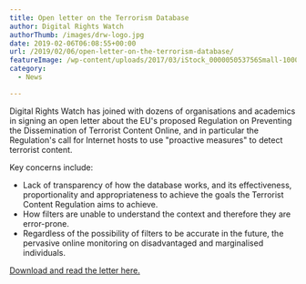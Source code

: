 ```yaml
---
title: Open letter on the Terrorism Database
author: Digital Rights Watch
authorThumb: /images/drw-logo.jpg
date: 2019-02-06T06:08:55+00:00
url: /2019/02/06/open-letter-on-the-terrorism-database/
featureImage: /wp-content/uploads/2017/03/iStock_000005053756Small-1000x350-1.jpg
category:
  - News

---
```

Digital Rights Watch has joined with dozens of organisations and academics in signing an open letter about the EU's proposed Regulation on Preventing the Dissemination of Terrorist Content Online, and in particular the Regulation's call for Internet hosts to use "proactive measures" to detect terrorist content.

Key concerns include:

  * Lack of transparency of how the database works, and its effectiveness, proportionality and appropriateness to achieve the goals the Terrorist Content Regulation aims to achieve.
  * How filters are unable to understand the context and therefore they are error-prone.
  * Regardless of the possibility of filters to be accurate in the future, the pervasive online monitoring on disadvantaged and marginalised individuals.

[Download and read the letter here.][1]

 [1]: /wp-content/uploads/2019/02/20190205-Civil-Society-Letter-to-EP-Terrorism-Database.pdf
